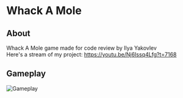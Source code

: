# Whack A Mole

## About
Whack A Mole game made for code review by Ilya Yakovlev  
Here's a stream of my project: https://youtu.be/Nj6Issq4Lfg?t=7168

## Gameplay

![Gameplay](Docs/Gameplay.gif)
